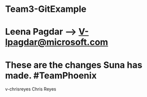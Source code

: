 # Team3-GitExample
# Leena Pagdar --> V-lpagdar@microsoft.com
# These are the changes Suna has made. #TeamPhoenix
v-chrisreyes Chris Reyes


